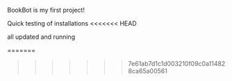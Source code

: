 BookBot is my first project!

Quick testing of installations
<<<<<<< HEAD

all updated and running

=======
>>>>>>> 7e61ab7d1c1d003210f09c0a114828ca65a00561
